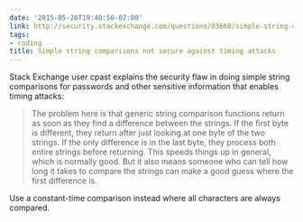 ```yaml
---
date: '2015-05-26T19:40:56-07:00'
link: http://security.stackexchange.com/questions/83660/simple-string-comparisons-not-secure-against-timing-attacks
tags:
- coding
title: Simple string comparisons not secure against timing attacks
---
```


Stack Exchange user cpast explains the security flaw in doing simple string comparisons for passwords and other sensitive information that enables timing attacks:

>The problem here is that generic string comparison functions return as soon as they find a difference between the strings. If the first byte is different, they return after just looking at one byte of the two strings. If the only difference is in the last byte, they process both entire strings before returning. This speeds things up in general, which is normally good. But it also means someone who can tell how long it takes to compare the strings can make a good guess where the first difference is.

Use a constant-time comparison instead where all characters are always compared.
